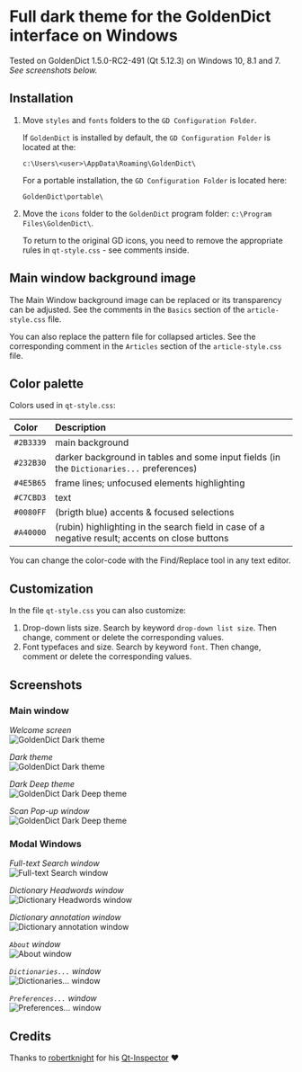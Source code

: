 # Full dark theme for the GoldenDict interface on Windows

Tested on GoldenDict 1.5.0-RC2-491 (Qt 5.12.3) on Windows 10, 8.1 and 7.  
_See screenshots below._  


## Installation

1. Move `styles` and `fonts` folders to the `GD Configuration Folder`.  

   If `GoldenDict` is installed by default, the `GD Configuration Folder` is located at the:

   ```
   c:\Users\<user>\AppData\Roaming\GoldenDict\
   ```

   For a portable installation, the `GD Configuration Folder` is located here:

   ```
   GoldenDict\portable\
   ```

2. Move the `icons` folder to the `GoldenDict` program folder: `c:\Program Files\GoldenDict\`.  

   To return to the original GD icons, you need to remove the appropriate rules in `qt-style.css` - see comments inside.  


## Main window background image

The Main Window background image can be replaced or its transparency can be adjusted. See the comments in the `Basics` section of the `article-style.css` file.  

You can also replace the pattern file for collapsed articles. See the corresponding comment in the `Articles` section of the `article-style.css` file.  


## Color palette

Colors used in `qt-style.css`:  

Color     | Description
:-------- | :-----------
`#2B3339` | main background  
`#232B30` | darker background in tables and some input fields (in the `Dictionaries...` preferences)  
`#4E5B65` | frame lines; unfocused elements highlighting  
`#C7CBD3` | text  
`#0080FF` | (brigth blue) accents & focused selections  
`#A40000` | (rubin) highlighting in the search field in case of a negative result; accents on close buttons  

You can change the color-code with the Find/Replace tool in any text editor.  


## Customization

In the file `qt-style.css` you can also customize:  

1. Drop-down lists size. Search by keyword `drop-down list size`. Then change, comment or delete the corresponding values.  
2. Font typefaces and size. Search by keyword `font`. Then change, comment or delete the corresponding values.  


## Screenshots
### Main window
_Welcome screen_  
![GoldenDict Dark theme](https://github.com/yozhic/GoldenDict-Full-Dark-Theme/blob/main/screenshots/GD_WIN_DARK_THEME_WELCOME.png)  

_Dark theme_  
![GoldenDict Dark theme](https://github.com/yozhic/GoldenDict-Full-Dark-Theme/blob/main/screenshots/GD_WIN_DARK_THEME.png)  

_Dark Deep theme_  
![GoldenDict Dark Deep theme](https://github.com/yozhic/GoldenDict-Full-Dark-Theme/blob/main/screenshots/GD_WIN_DARK_DEEP_THEME.png)  

_Scan Pop-up window_  
![GoldenDict Dark Deep theme](https://github.com/yozhic/GoldenDict-Full-Dark-Theme/blob/main/screenshots/GD_WIN_DARK_THEME_SCAN_POPUP.png)  

### Modal Windows
_Full-text Search window_  
![Full-text Search window](https://github.com/yozhic/GoldenDict-Full-Dark-Theme/blob/main/screenshots/GD_WIN_DARK_THEME_FTS.png)  

_Dictionary Headwords window_  
![Dictionary Headwords window](https://github.com/yozhic/GoldenDict-Full-Dark-Theme/blob/main/screenshots/GD_WIN_DARK_THEME_Dic_Headwords.png)  

_Dictionary annotation window_  
![Dictionary annotation window](https://github.com/yozhic/GoldenDict-Full-Dark-Theme/blob/main/screenshots/GD_WIN_DARK_THEME_About_Dic.png)  

_`About` window_  
![About window](https://github.com/yozhic/GoldenDict-Full-Dark-Theme/blob/main/screenshots/GD_WIN_DARK_THEME_About.png)  

_`Dictionaries...` window_  
![Dictionaries... window](https://github.com/yozhic/GoldenDict-Full-Dark-Theme/blob/main/screenshots/GD_WIN_DARK_THEME_Dicts.png)  

_`Preferences...` window_  
![Preferences... window](https://github.com/yozhic/GoldenDict-Full-Dark-Theme/blob/main/screenshots/GD_WIN_DARK_THEME_Prefs.png)  


## Credits

Thanks to [robertknight](https://github.com/robertknight) for his [Qt-Inspector](https://github.com/robertknight/Qt-Inspector) ❤️  
